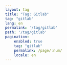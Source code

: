 ```yaml
---
layout: tag
title: "Tag: Gitlab"
tag: "gitlab"
lang: en
permalink: '/tag/gitlab'
path: '/tag/gitlab'
pagination:
    enabled: true
    tag: "gitlab"
    permalink: /page/:num/
    locale: en
---
```

